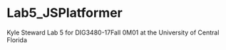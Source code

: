 # Lab5_JSPlatformer
Kyle Steward
Lab 5 for DIG3480-17Fall 0M01 at the University of Central Florida
